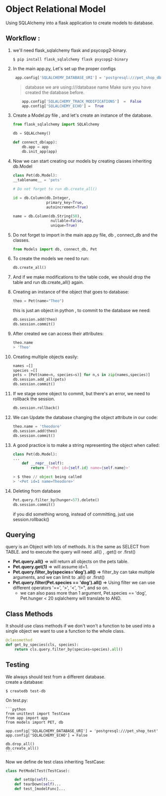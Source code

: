 # Object Relational Model  

Using SQLAlchemy into a flask application to create models to database.

## Workflow :  

1. we'll need flask_sqlalchemy flask and psycopg2-binary.  
   ```
   $ pip install flask_sqlalchemy flask psycopg2-binary
   ```
  
2. In the main app.py, Let's set up the proper configs
   ```python
    app.config['SQLALCHEMY_DATABASE_URI'] = 'postgresql:///pet_shop_db'
    ```
    > database we are using:///database name
    > Make sure you have created the database before.
    ```python
        app.config['SQLALCHEMY_TRACK_MODIFICATIONS']  =  False
        app.config['SQLALCHEMY_ECHO'] =  True 
    ```    
3. Create a Model.py file , and let's create an instance of the database.
    ```python
    from flask_sqlalchemy import SQLAlchemy

    db = SQLALchemy()

    def connect_db(app):
        db.app = app
        db.init_app(app)
    ```
  
4.  Now we can start creating our models by creating classes inheriting db.Model
    ```python
    class Pet(db.Model):
    __tablename__ = 'pets'

    # Do not forget to run db.create_all()
   
    id = db.Column(db.Integer,
                   primary_key=True,
                   autoincrement=True)

    name = db.Column(db.String(50),
                     nullable=False,
                     unique=True)
    ```
  
5. Do not forget to import in the main app.py file, db , connect_db and the classes.
    ```python
    from Models import db, connect_db, Pet
    ```  

6. To create the models we need to run:
    ```python
    db.create_all()
    ```  
7. And if we make modifications to the table code, we should drop the table
and run db.create_all() again.  

8. Creating an instance of the object that goes to database:
    ```python
    theo = Pet(name="Theo")
    ```
    this is just an object in python , to commit to the database we need:  
    ``` python
    db.session.add(theo)
    db.session.commit()
    ```

9. After created we can access their attributes:  
    ```python
    theo.name
    > 'Theo'
    ```  
      
10. Creating multiple objects easily:  
    ```python
    names =[]
    species =[]
    pets = [Pet(name=n, species=s)] for n,s in zip(names,species)]
    db.session.add_all(pets)
    db.session.commit()
    ```

11. If we stage some object to commit, but there's an error,
we need to rollback the session.
    ```python
    db.session.rollback()
    ```

12. We can Update the database changing the object attribute in our code:
    ```python
    theo.name = 'theodore'
    db.session.add(theo)
    db.session.commit()
    ```  

13. A good practice is to make a string representing the object
when called:
    ```python
    class Pet(db.Model):
    ...
        def __repr__(self):
            return f'<Pet id={self.id} name={self.name}>'
    
    > $ theo // object being called
    > '<Pet id=1 name=Theodore>'
    ```

14. Deleting from database 
    ```python
    Pet.query.filter_by(hunger=57).delete()
    db.session.commit()
    ```  
    if you did something wrong, instead of committing, just use session.rollback()

  
## Querying  
query is an Object with lots of methods. It is the same as SELECT from TABLE.
and to execute the query will need .all() , .get() or .first()

- **Pet.query.all()** => will return all objects on the pets table.  
- **Pet.query.get(1)** => will assume id=1.  
- **Pet.query.filter_by(species='dog').all()** => filter_by can take multiple arguments, and
we can limit to .all() or .first()
- **Pet.query.filter(Pet.species == 'dog').all()** => Using filter we can use different operators '==', '>', '<', '!=", and so on.
    - we can also pass more than 1 argument, Pet.species == 'dog', Pet.hunger < 20
    sqlalchemy will translate to AND.

## Class Methods  
It should use class methods if we don't won't a function to be used into a single object
we want to use a function to the whole class.
```python
@classmethod
def get_by_species(cls, species):
    return cls.query.filter_by(species=species).all()
```

## Testing  
We always should test from a different database.    
create a database:  
```
$ createdb test-db
```  

On test.py:  

    ```python
    from unittest import TestCase
    from app import app
    from models import PET, db

    app.config['SQLALCHEMY_DATABASE_URI'] = 'postgresql:///pet_shop_test'
    app.config['SQLALCHEMY_ECHO'] = False

    db.drop_all()
    db.create_all()
    ```

Now we define de test class inheriting TestCase:
```python
class PetModelTest(TestCase):

    def setUp(self)...
    def tearDown(self)...
    def test_[modelFunc]...
```

